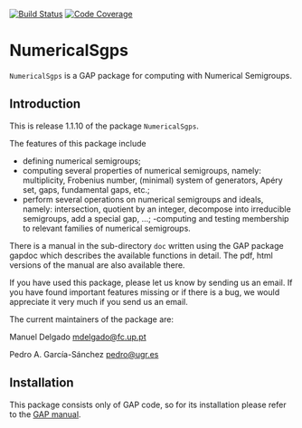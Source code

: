 [![Build Status](https://travis-ci.org/gap-packages/numericalsgps.svg?branch=master)](https://travis-ci.org/gap-packages/numericalsgps)
[![Code Coverage](https://codecov.io/github/gap-packages/numericalsgps/coverage.svg?branch=master&token=)](https://codecov.io/gh/gap-packages/numericalsgps)

NumericalSgps
=============

`NumericalSgps` is a GAP package for computing with Numerical Semigroups.


Introduction
------------

This is release 1.1.10 of  the package `NumericalSgps`.

The features of this package include

- defining numerical semigroups;
- computing several properties of numerical semigroups, namely: multiplicity, Frobenius number, (minimal) system of generators, Apéry set, gaps, fundamental gaps, etc.;
- perform several operations on numerical semigroups and ideals, namely: intersection, quotient by an integer, decompose into irreducible semigroups, add a special gap, ...;
-computing and testing membership to relevant families of numerical semigroups.

There is a manual in the sub-directory `doc` written using the GAP package
gapdoc which describes the available functions in detail. The pdf, html
versions of the manual are also available there.

If you have used this package, please let us know by sending
us an email.  If you  have found important features missing or if there is a
bug, we would appreciate it very much if you send us an email.

The current maintainers of the package are:

Manuel Delgado			<mdelgado@fc.up.pt>

Pedro A. García-Sánchez		<pedro@ugr.es>

Installation
------------
This package consists only of GAP code, so for its installation please refer to the [GAP manual](https://www.gap-system.org/Manuals/doc/ref/chap76.html#X82473E4B8756C6CD).
